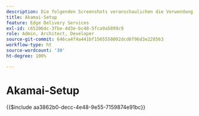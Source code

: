 ```yaml
---
description: Die folgenden Screenshots veranschaulichen die Verwendung von Akamai Property Manager zum Konfigurieren einer Eigenschaft für die Bereitstellung von Inhalten. **Grundlegende Einstellungen sind mit einem roten Kreis markiert.**
title: Akamai-Setup
feature: Edge Delivery Services
exl-id: c65206dc-3fbe-4d3e-bc48-5fca9a5899c9
role: Admin, Architect, Developer
source-git-commit: 646ca4f4a441bf1565558002dcd6f96d3e228563
workflow-type: ht
source-wordcount: '30'
ht-degree: 100%

---
```


# Akamai-Setup

{{$include aa3862b0-decc-4e48-9e55-7159874e91bc}}
